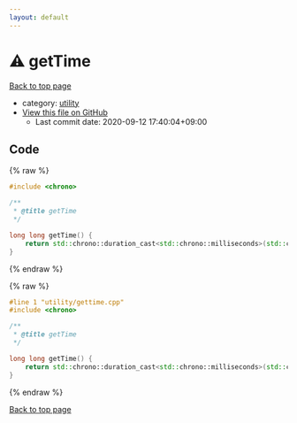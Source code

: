 ```yaml
---
layout: default
---
```


<!-- mathjax config similar to math.stackexchange -->
<script type="text/javascript" async
  src="https://cdnjs.cloudflare.com/ajax/libs/mathjax/2.7.5/MathJax.js?config=TeX-MML-AM_CHTML">
</script>
<script type="text/x-mathjax-config">
  MathJax.Hub.Config({
    TeX: { equationNumbers: { autoNumber: "AMS" }},
    tex2jax: {
      inlineMath: [ ['$','$'] ],
      processEscapes: true
    },
    "HTML-CSS": { matchFontHeight: false },
    displayAlign: "left",
    displayIndent: "2em"
  });
</script>

<script type="text/javascript" src="https://cdnjs.cloudflare.com/ajax/libs/jquery/3.4.1/jquery.min.js"></script>
<script src="https://cdn.jsdelivr.net/npm/jquery-balloon-js@1.1.2/jquery.balloon.min.js" integrity="sha256-ZEYs9VrgAeNuPvs15E39OsyOJaIkXEEt10fzxJ20+2I=" crossorigin="anonymous"></script>
<script type="text/javascript" src="../../assets/js/copy-button.js"></script>
<link rel="stylesheet" href="../../assets/css/copy-button.css" />


# :warning: getTime

<a href="../../index.html">Back to top page</a>

* category: <a href="../../index.html#67b732dc42aaffa9056d34cc477c863c">utility</a>
* <a href="{{ site.github.repository_url }}/blob/master/utility/gettime.cpp">View this file on GitHub</a>
    - Last commit date: 2020-09-12 17:40:04+09:00




## Code

<a id="unbundled"></a>
{% raw %}
```cpp
#include <chrono>

/**
 * @title getTime
 */

long long getTime() {
	return std::chrono::duration_cast<std::chrono::milliseconds>(std::chrono::system_clock::now().time_since_epoch()).count();
}

```
{% endraw %}

<a id="bundled"></a>
{% raw %}
```cpp
#line 1 "utility/gettime.cpp"
#include <chrono>

/**
 * @title getTime
 */

long long getTime() {
	return std::chrono::duration_cast<std::chrono::milliseconds>(std::chrono::system_clock::now().time_since_epoch()).count();
}

```
{% endraw %}

<a href="../../index.html">Back to top page</a>


